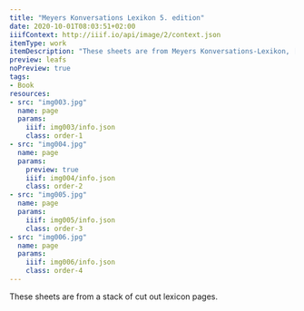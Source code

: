 ```yaml
---
title: "Meyers Konversations Lexikon 5. edition"
date: 2020-10-01T08:03:51+02:00
iiifContext: http://iiif.io/api/image/2/context.json
itemType: work
itemDescription: "These sheets are from Meyers Konversations-Lexikon, [5. edition](https://de.wikipedia.org/wiki/Meyers_Konversations-Lexikon#5._Auflage_(1893%E2%80%931897/1901)) published 1893 - 1901 by Bibliographisches Institut, Leipzig"
preview: leafs
noPreview: true
tags:
- Book
resources:
- src: "img003.jpg"
  name: page
  params:
    iiif: img003/info.json
    class: order-1
- src: "img004.jpg"
  name: page
  params:
    preview: true
    iiif: img004/info.json
    class: order-2
- src: "img005.jpg"
  name: page
  params:
    iiif: img005/info.json
    class: order-3
- src: "img006.jpg"
  name: page
  params:
    iiif: img006/info.json
    class: order-4
---
```

These sheets are from a stack of cut out lexicon pages.

<!--more-->
